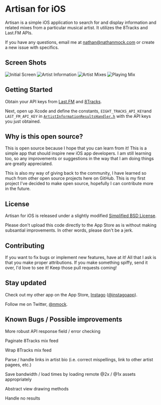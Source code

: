 Artisan for iOS
===========

Artisan is a simple iOS application to search for and display information and related mixes from a particular musical artist. It utilizes the 8Tracks and Last.FM APIs.

If you have any questions, email me at nathan@nathanmock.com or create a new issue with specifics.

## Screen Shots
![Initial Screen](http://i.imgur.com/hQ7lHVf.gif)
![Artist Information](http://i.imgur.com/R7Z4Omw.gif)
![Artist Mixes](http://i.imgur.com/N0qrzE2.gif)
![Playing Mix](http://i.imgur.com/XjiVGml.gif)

## Getting Started
Obtain your API keys from [Last.FM](http://www.last.fm/api/account/create) and [8Tracks](http://8tracks.com/developers/new).

Next, open up Xcode and define the constants, `EIGHT_TRACKS_API_KEY`and `LAST_FM_API_KEY` in [`ArtistInformationResultsHandler.h`](https://github.com/nmock/artisan-ios/blob/master/Artisan/ArtistInformationResultsHandler.h) with the API keys you just obtained.

## Why is this open source?
This is open source because I hope that you can learn from it! This is a simple app that should inspire new iOS app developers. I am still learning too, so any improvements or suggestions in the way that I am doing things are greatly appreciated.

This is also my way of giving back to the community, I have learned so much from other open source projects here on GitHub. This is my first project I've decided to make open source, hopefully I can contribute more in the future.


## License
Artisan for iOS is released under a slightly modified [Simplified BSD License](https://github.com/nmock/artisan-ios/blob/master/LICENSE).

Please don't upload this code directly to the App Store as is without making subsantial improvements. In other words, please don't be a jerk.


## Contributing
If you want to fix bugs or implement new features, have at it! All that I ask is that you make proper attributions. If you make something spiffy, send it over, I'd love to see it! Keep those pull requests coming!


## Stay updated
Check out my other app on the App Store, [Instago](http://www.instagoapp.com) ([@instagoapp](http://www.twitter.com/instagoapp)). 

Follow me on Twitter, [@nmock](http://www.twitter.com/nmock).


## Known Bugs / Possible improvements
More robust API response field / error checking

Paginate 8Tracks mix feed

Wrap 8Tracks mix feed

Parse / handle links in artist bio (i.e. correct mispellings, link to other artist pagees, etc.)

Save bandwidth / load times by loading remote @2x / @1x assets appropriately

Abstract view drawing methods

Handle no results
